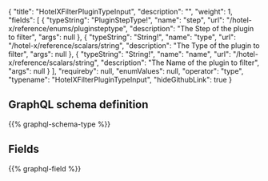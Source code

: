 {
  "title": "HotelXFilterPluginTypeInput",
  "description": "",
  "weight": 1,
  "fields": [
    {
      "typeString": "PluginStepType!",
      "name": "step",
      "url": "/hotel-x/reference/enums/pluginsteptype",
      "description": "The Step of the plugin to filter",
      "args": null
    },
    {
      "typeString": "String!",
      "name": "type",
      "url": "/hotel-x/reference/scalars/string",
      "description": "The Type of the plugin to filter",
      "args": null
    },
    {
      "typeString": "String!",
      "name": "name",
      "url": "/hotel-x/reference/scalars/string",
      "description": "The Name of the plugin to filter",
      "args": null
    }
  ],
  "requireby": null,
  "enumValues": null,
  "operator": "type",
  "typename": "HotelXFilterPluginTypeInput",
  "hideGithubLink": true
}
## GraphQL schema definition

{{% graphql-schema-type %}}

## Fields

{{% graphql-field %}}
